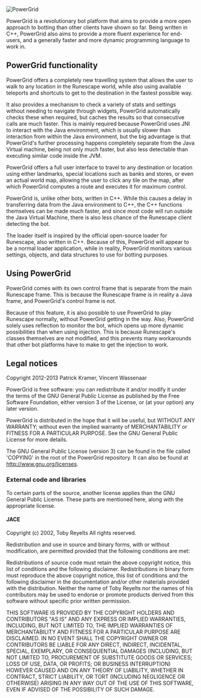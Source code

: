 ![PowerGrid](http://80.57.59.56/styles/skymiles_red/imageset/site_logo.png)

PowerGrid is a revolutionary bot platform that aims to provide a more open approach to botting than other clients have shown so far. Being written in C++, PowerGrid also aims to provide a more fluent experience for end-users, and a generally faster and more dynamic programming language to work in.  

## PowerGrid functionality ##
PowerGrid offers a completely new travelling system that allows the user to walk to any location in the Runescape world, while also using available teleports and shortcuts to get to the destination in the fastest possible way.

It also provides a mechanism to check a variety of stats and settings without needing to navigate through widgets, PowerGrid automatically checks these when required, but caches the results so that consecutive calls are much faster. This is mainly required because PowerGrid uses JNI to interact with the Java environment, which is usually slower than interaction from within the Java environment, but the big advantage is that PowerGrid's further processing happens completely separate from the Java Virtual machine, being not only much faster, but also less detectable than executing similar code inside the JVM.

PowerGrid offers a full user interface to travel to any destination or location using either landmarks, special locations such as banks and stores, or even an actual world map, allowing the user to click any tile on the map, after which PowerGrid computes a route and executes it for maximum control.

PowerGrid is, unlike other bots, written in C++. While this causes a delay in transferring data from the Java environment to C++, the C++ functions themselves can be made much faster, and since most code will run outside the Java Virtual Machine, there is also less chance of the Runescape client detecting the bot. 

The loader itself is inspired by the official open-source loader for Runescape, also written in C++. Because of this, PowerGrid will appear to be a normal loader application, while in reality, PowerGrid monitors various settings, objects, and data structures to use for botting purposes.

## Using PowerGrid ##
PowerGrid comes with its own control frame that is separate from the main Runescape frame.  This is because the Runescape frame is in reality a Java frame, and PowerGrid's control frame is not.

Because of this feature, it is also possible to use PowerGrid to play Runescape normally, without PowerGrid getting in the way. Also, PowerGrid solely uses reflection to monitor the bot, which opens up more dynamic possibilities than when using injection. This is because Runescape's classes themselves are not modified, and this prevents many workarounds that other bot platforms have to make to get the injection to work.

## Legal notices ##
Copyright 2012-2013 Patrick Kramer, Vincent Wassenaar

PowerGrid is free software: you can redistribute it and/or modify
it under the terms of the GNU General Public License as published by
the Free Software Foundation, either version 3 of the License, or
(at your option) any later version.

PowerGrid is distributed in the hope that it will be useful,
but WITHOUT ANY WARRANTY; without even the implied warranty of
MERCHANTABILITY or FITNESS FOR A PARTICULAR PURPOSE.  See the
GNU General Public License for more details.

The GNU General Public License (version 3) can be found in the file 
called 'COPYING' in the root of the PowerGrid repository. It can 
also be found at http://www.gnu.org/licenses.

### External code and libraries ###

To certain parts of the source, another license applies than the 
GNU General Public License. These parts are mentioned here, along 
with the appropriate license.

#### JACE ####
Copyright (c) 2002, Toby Reyelts
All rights reserved.

Redistribution and use in source and binary forms, with or without modification,
are permitted provided that the following conditions are met:

Redistributions of source code must retain the above copyright notice,
this list of conditions and the following disclaimer.
Redistributions in binary form must reproduce the above copyright notice,
this list of conditions and the following disclaimer in the documentation
and/or other materials provided with the distribution.
Neither the name of Toby Reyelts nor the names of his contributors
may be used to endorse or promote products derived from this software
without specific prior written permission.

THIS SOFTWARE IS PROVIDED BY THE COPYRIGHT HOLDERS AND CONTRIBUTORS "AS IS"
AND ANY EXPRESS OR IMPLIED WARRANTIES, INCLUDING, BUT NOT LIMITED TO, THE
IMPLIED WARRANTIES OF MERCHANTABILITY AND FITNESS FOR A PARTICULAR PURPOSE
ARE DISCLAIMED. IN NO EVENT SHALL THE COPYRIGHT OWNER OR CONTRIBUTORS BE
LIABLE FOR ANY DIRECT, INDIRECT, INCIDENTAL, SPECIAL, EXEMPLARY, OR
CONSEQUENTIAL DAMAGES (INCLUDING, BUT NOT LIMITED TO, PROCUREMENT OF SUBSTITUTE
GOODS OR SERVICES; LOSS OF USE, DATA, OR PROFITS; OR BUSINESS INTERRUPTION)
HOWEVER CAUSED AND ON ANY THEORY OF LIABILITY, WHETHER IN CONTRACT, STRICT LIABILITY,
OR TORT (INCLUDING NEGLIGENCE OR OTHERWISE) ARISING IN ANY WAY OUT OF THE USE OF
THIS SOFTWARE, EVEN IF ADVISED OF THE POSSIBILITY OF SUCH DAMAGE.

